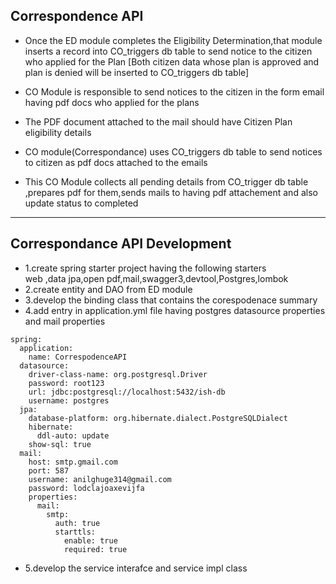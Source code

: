 ## Correspondence API
- Once the ED module completes the Eligibility Determination,that module inserts a record into CO_triggers db table to send notice to the citizen who applied for the Plan
 [Both citizen data  whose plan is approved and plan is denied will be inserted to CO_triggers db table]

- CO Module is responsible to send notices to the citizen  in the form email having pdf docs who applied for the  plans
- The PDF document attached to the mail should have Citizen Plan eligibility details
- CO module(Correspondance) uses CO_triggers db table to send notices to citizen as pdf docs attached to the emails
- This CO Module collects all pending details from CO_trigger db table ,prepares pdf for them,sends mails to having pdf attachement and also update status to completed

----------------------------------

## Correspondance API Development

-  1.create spring starter project having the following starters  
    web ,data jpa,open pdf,mail,swagger3,devtool,Postgres,lombok
-  2.create entity and DAO from ED module
-  3.develop the binding class that contains the corespodenace summary
-  4.add entry in application.yml file having postgres datasource         properties and mail properties
```
spring:
  application:
    name: CorrespodenceAPI
  datasource:
    driver-class-name: org.postgresql.Driver
    password: root123
    url: jdbc:postgresql://localhost:5432/ish-db
    username: postgres
  jpa:
    database-platform: org.hibernate.dialect.PostgreSQLDialect
    hibernate:
      ddl-auto: update
    show-sql: true
  mail:
    host: smtp.gmail.com
    port: 587
    username: anilghuge314@gmail.com
    password: lodclajoaxevijfa
    properties:
      mail:
        smtp:
          auth: true
          starttls:
            enable: true
            required: true

```
- 5.develop the service interafce and service impl class
